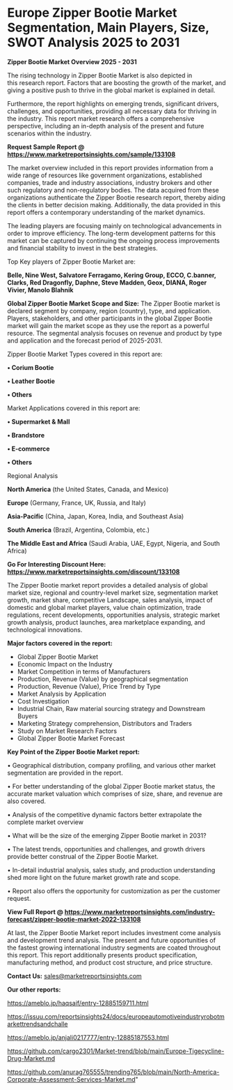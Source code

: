 # Europe Zipper Bootie Market Segmentation, Main Players, Size, SWOT Analysis 2025 to 2031

<Strong> Zipper Bootie Market Overview 2025 - 2031</strong>

The rising technology in Zipper Bootie Market is also depicted in this research report. Factors that are boosting the growth of the market, and giving a positive push to thrive in the global market is explained in detail.

Furthermore, the report highlights on emerging trends, significant drivers, challenges, and opportunities, providing all necessary data for thriving in the industry. This report market research offers a comprehensive perspective, including an in-depth analysis of the present and future scenarios within the industry.

<strong>Request Sample Report @ <a href=https://www.marketreportsinsights.com/sample/133108>https://www.marketreportsinsights.com/sample/133108</a></strong>

The market overview included in this report provides information from a wide range of resources like government organizations, established companies, trade and industry associations, industry brokers and other such regulatory and non-regulatory bodies. The data acquired from these organizations authenticate the Zipper Bootie research report, thereby aiding the clients in better decision making. Additionally, the data provided in this report offers a contemporary understanding of the market dynamics.

The leading players are focusing mainly on technological advancements in order to improve efficiency. The long-term development patterns for this market can be captured by continuing the ongoing process improvements and financial stability to invest in the best strategies.

Top Key players of Zipper Bootie Market are:

<strong>Belle, Nine West, Salvatore Ferragamo, Kering Group, ECCO, C.banner, Clarks, Red Dragonfly, Daphne, Steve Madden, Geox, DIANA, Roger Vivier, Manolo Blahnik</strong>

<strong><b>Global Zipper Bootie Market Scope and Size:</b></strong>
The Zipper Bootie market is declared segment by company, region (country), type, and application. Players, stakeholders, and other participants in the global Zipper Bootie market will gain the market scope as they use the report as a powerful resource. The segmental analysis focuses on revenue and product by type and application and the forecast period of 2025-2031.

Zipper Bootie Market Types covered in this report are:

<strong>• Corium Bootie

• Leather Bootie

• Others</strong>

Market Applications covered in this report are:

<strong>• Supermarket & Mall

• Brandstore

• E-commerce

• Others</strong> 

Regional Analysis

<strong>North America</strong> (the United States, Canada, and Mexico)

<strong>Europe</strong> (Germany, France, UK, Russia, and Italy)

<strong>Asia-Pacific</strong> (China, Japan, Korea, India, and Southeast Asia)

<strong>South America</strong> (Brazil, Argentina, Colombia, etc.)

<strong>The Middle East and Africa</strong> (Saudi Arabia, UAE, Egypt, Nigeria, and South Africa)

<strong>Go For Interesting Discount Here: <a href=https://www.marketreportsinsights.com/discount/133108>https://www.marketreportsinsights.com/discount/133108</a></strong>

The Zipper Bootie market report provides a detailed analysis of global market size, regional and country-level market size, segmentation market growth, market share, competitive Landscape, sales analysis, impact of domestic and global market players, value chain optimization, trade regulations, recent developments, opportunities analysis, strategic market growth analysis, product launches, area marketplace expanding, and technological innovations.

<strong><b>Major factors covered in the report:</b></strong>
<ul>
  <li>Global Zipper Bootie Market </li>
  <li>Economic Impact on the Industry</li>
  <li>Market Competition in terms of Manufacturers</li>
  <li>Production, Revenue (Value) by geographical segmentation</li>
  <li>Production, Revenue (Value), Price Trend by Type</li>
  <li>Market Analysis by Application</li>
  <li>Cost Investigation</li>
  <li>Industrial Chain, Raw material sourcing strategy and Downstream Buyers</li>
  <li>Marketing Strategy comprehension, Distributors and Traders</li>
  <li>Study on Market Research Factors</li>
  <li>Global Zipper Bootie Market Forecast</li>
</ul>

<strong><b>Key Point of the Zipper Bootie Market report:</b></strong>

• Geographical distribution, company profiling, and various other market segmentation are provided in the report.

• For better understanding of the global Zipper Bootie market status, the accurate market valuation which comprises of size, share, and revenue are also covered.

• Analysis of the competitive dynamic factors better extrapolate the complete market overview

• What will be the size of the emerging Zipper Bootie market in 2031?

• The latest trends, opportunities and challenges, and growth drivers provide better construal of the Zipper Bootie Market.

• In-detail industrial analysis, sales study, and production understanding shed more light on the future market growth rate and scope.

• Report also offers the opportunity for customization as per the customer request.

<strong><b>View Full Report @ <a href=https://www.marketreportsinsights.com/industry-forecast/zipper-bootie-market-2022-133108>https://www.marketreportsinsights.com/industry-forecast/zipper-bootie-market-2022-133108</a></b></strong>


At last, the Zipper Bootie Market report includes investment come analysis and development trend analysis. The present and future opportunities of the fastest growing international industry segments are coated throughout this report. This report additionally presents product specification, manufacturing method, and product cost structure, and price structure.

<strong>Contact Us:</strong>
sales@marketreportsinsights.com

<strong>Our other reports:</strong>

<a href=https://ameblo.jp/haqsaif/entry-12885159711.html>https://ameblo.jp/haqsaif/entry-12885159711.html</a>

<a href=https://issuu.com/reportsinsights24/docs/europeautomotiveindustryrobotmarkettrendsandchalle>https://issuu.com/reportsinsights24/docs/europeautomotiveindustryrobotmarkettrendsandchalle</a>

<a href=https://ameblo.jp/anjali0217777/entry-12885187553.html>https://ameblo.jp/anjali0217777/entry-12885187553.html</a>

<a href=https://github.com/cargo2301/Market-trend/blob/main/Europe-Tigecycline-Drug-Market.md>https://github.com/cargo2301/Market-trend/blob/main/Europe-Tigecycline-Drug-Market.md</a>

<a href=https://github.com/anurag765555/trending765/blob/main/North-America-Corporate-Assessment-Services-Market.md>https://github.com/anurag765555/trending765/blob/main/North-America-Corporate-Assessment-Services-Market.md</a>"
